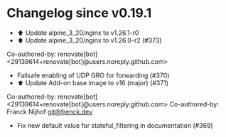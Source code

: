 # Changelog since v0.19.1
- ⬆️ Update alpine_3_20/nginx to v1.26.1-r0 
- ⬆️ Update alpine_3_20/nginx to v1.26.0-r2 (#373)

Co-authored-by: renovate[bot] <29139614+renovate[bot]@users.noreply.github.com> 
- Failsafe enabling of UDP GRO for forwarding (#370) 
- ⬆️ Update Add-on base image to v16 (major) (#371)

Co-authored-by: renovate[bot] <29139614+renovate[bot]@users.noreply.github.com>
Co-authored-by: Franck Nijhof <git@frenck.dev> 
- Fix new default value for stateful_filtering in documentation (#369) 
